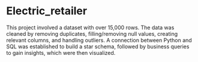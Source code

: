 # Electric_retailer
This project involved a dataset with over 15,000 rows. The data was cleaned by removing duplicates, filling/removing null values, creating relevant columns, and handling outliers. A connection between Python and SQL was established to build a star schema, followed by business queries to gain insights, which were then visualized.
